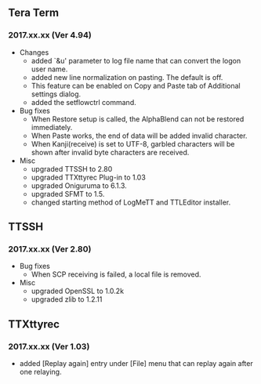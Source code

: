## Tera Term
### 2017.xx.xx (Ver 4.94)

 * Changes
   * added `&u' parameter to log file name that can convert the logon user name.
   * added new line normalization on pasting. The default is off.
   * This feature can be enabled on Copy and Paste tab of Additional settings dialog.
   * added the setflowctrl command.
 * Bug fixes
   * When Restore setup is called, the AlphaBlend can not be restored immediately.
   * When Paste<CR> works, the end of data will be added invalid character.
   * When Kanji(receive) is set to UTF-8, garbled characters will be shown after invalid byte characters are received.
 * Misc
   * upgraded TTSSH to 2.80
   * upgraded TTXttyrec Plug-in to 1.03
   * upgraded Oniguruma to 6.1.3.
   * upgraded SFMT to 1.5.
   * changed starting method of LogMeTT and TTLEditor installer.

## TTSSH
### 2017.xx.xx (Ver 2.80)

 * Bug fixes
   * When SCP receiving is failed, a local file is removed.
 * Misc
   * upgraded OpenSSL to 1.0.2k
   * upgraded zlib to 1.2.11

## TTXttyrec
### 2017.xx.xx (Ver 1.03)

  * added [Replay again] entry under [File] menu that can replay again after one relaying.
